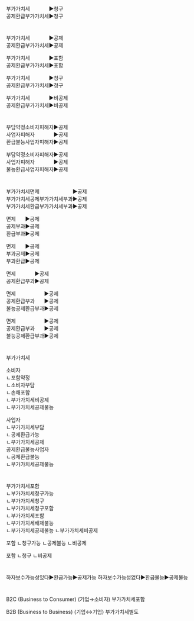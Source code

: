 <link rel="stylesheet" href="../_res/darkmode.css">



부가가치세ㅤㅤㅤㅤ▶<span class="r">청구</span>  
공제환급부가가치세▶<span class="t">청구</span>  
  
  
#  
부가가치세ㅤㅤㅤㅤ▶<span class="t">공제</span>  
공제환급부가가치세▶<span class="r">공제</span>  
  
부가가치세ㅤㅤㅤㅤ▶<span class="r">포함</span>  
공제환급부가가치세▶<span class="t">포함</span>  
  
부가가치세ㅤㅤㅤㅤ▶<span class="r">청구</span>  
공제환급부가가치세▶<span class="t">청구</span>  
  
부가가치세ㅤㅤㅤㅤ▶<span class="r">비공제</span>  
공제환급부가가치세▶<span class="t">비공제</span>  


#  
부담약정소비자피해자▶<span class="t">공제</span>  
사업자피해자ㅤㅤㅤㅤ▶<span class="r">공제</span>  
환급불능사업자피해자▶<span class="t">공제</span>  
  
부담약정소비자피해자▶<span class="t">공제</span>  
사업자피해자ㅤㅤㅤㅤ▶<span class="r">공제</span>  
불능환급사업자피해자▶<span class="t">공제</span>  
  
#  
부가가치세면제ㅤㅤㅤㅤㅤㅤㅤ▶<span class="t">공제</span>  
부가가치세공제부가가치세부과▶<span class="r">공제</span>  
부가가치세환급부가가치세부과▶<span class="r">공제</span>  
  
면제ㅤㅤ▶<span class="t">공제</span>  
공제부과▶<span class="r">공제</span>  
환급부과▶<span class="r">공제</span>  
  
면제ㅤㅤ▶<span class="t">공제</span>  
부과공제▶<span class="r">공제</span>  
부과환급▶<span class="r">공제</span>  
  
면제ㅤㅤㅤㅤ▶<span class="t">공제</span>  
공제환급부과▶<span class="r">공제</span>  
  
면제ㅤㅤㅤㅤㅤㅤ▶<span class="t">공제</span>  
공제환급부과ㅤㅤ▶<span class="r">공제</span>  
불능공제환급부과▶<span class="t">공제</span>  
  
면제ㅤㅤㅤㅤㅤㅤ▶<span class="t">공제</span>  
공제환급부과ㅤㅤ▶<span class="r">공제</span>  
불능공제환급부과▶<span class="t">공제</span>  
  
  
  
#  
부가가치세  
  
소비자  
ㄴ포함약정  
ㄴ소비자부담  
ㄴ손해포함  
ㄴ부가가치세비공제  
ㄴ부가가치세공제불능  
  
사업자  
ㄴ부가가치세부담  
ㄴ공제환급가능  
ㄴ부가가치세공제  
공제환급불능사업자  
ㄴ공제환급불능  
ㄴ부가가치세공제불능  
  
#  
부가가치세포함  
ㄴ부가가치세청구가능  
ㄴ부가가치세청구  
ㄴ부가가치세청구포함  
ㄴ부가가치세포함  
ㄴ부가가치세배제불능  
ㄴ부가가치세공제불능
ㄴ부가가치세비공제

포함
ㄴ청구가능
ㄴ공제불능
ㄴ비공제

포함
ㄴ청구
ㄴ비공제



#
하자보수가능성있다▶환급가능▶공제가능
하자보수가능성없다▶환급불능▶공제불능


#
B2C
(Business to Consumer)
(기업→소비자) 
부가가치세포함

B2B
(Business to Business)
(기업↔기업)
부가가치세별도








